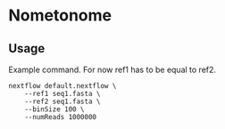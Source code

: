# Nometonome

## Usage

Example command. For now ref1 has to be equal to ref2.

```
nextflow default.nextflow \
    --ref1 seq1.fasta \
    --ref2 seq1.fasta \
    --binSize 100 \
    --numReads 1000000
```
